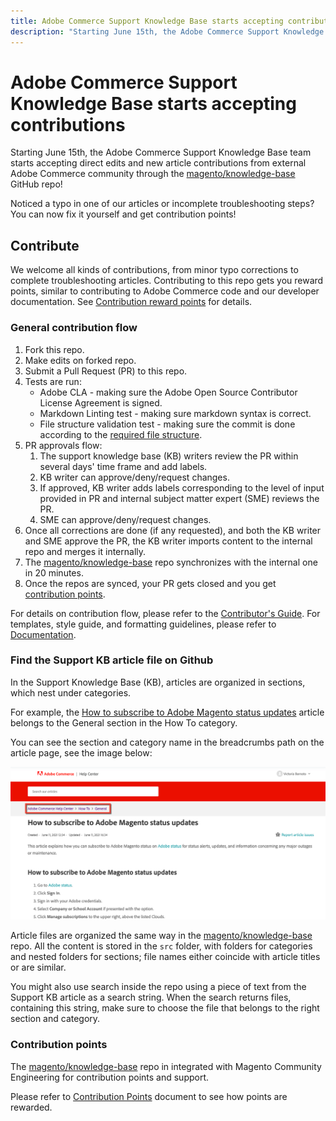 ```yaml
---
title: Adobe Commerce Support Knowledge Base starts accepting contributions
description: "Starting June 15th, the Adobe Commerce Support Knowledge Base team starts accepting direct edits and new article contributions from external Adobe Commerce community through the [magento/knowledge-base](https://github.com/magento/knowledge-base) GitHub repo!"
---
```


# Adobe Commerce Support Knowledge Base starts accepting contributions

Starting June 15th, the Adobe Commerce Support Knowledge Base team starts accepting direct edits and new article contributions from external Adobe Commerce community through the [magento/knowledge-base](https://github.com/magento/knowledge-base) GitHub repo!

Noticed a typo in one of our articles or incomplete troubleshooting steps?
You can now fix it yourself and get contribution points!

## Contribute

We welcome all kinds of contributions, from minor typo corrections to complete troubleshooting articles. Contributing to this repo gets you reward points, similar to contributing to Adobe Commerce code and our developer documentation. See [Contribution reward points](https://github.com/magento/knowledge-base/blob/main/docs/contribution-points.md) for details.

### General contribution flow

1. Fork this repo.
1. Make edits on forked repo.
1. Submit a Pull Request (PR) to this repo.
1. Tests are run:
    * Adobe CLA - making sure the Adobe Open Source Contributor License Agreement is signed.
    * Markdown Linting test - making sure markdown syntax is correct.
    * File structure validation test - making sure the commit is done according to the [required file structure](https://github.com/magento/knowledge-base/blob/main/.github/CONTRIBUTING.md#file_structure).
1. PR approvals flow:
    1. The support knowledge base (KB) writers review the PR within several days' time frame and add labels.
    1. KB writer can approve/deny/request changes.
    1. If approved, KB writer adds labels corresponding to the level of input provided in PR and internal subject matter expert (SME) reviews the PR.
    1. SME can approve/deny/request changes.
1. Once all corrections are done (if any requested), and both the KB writer and SME approve the PR, the KB writer imports content to the internal repo and merges it internally.
1. The [magento/knowledge-base](https://github.com/magento/knowledge-base) repo synchronizes with the internal one in 20 minutes.
1. Once the repos are synced, your PR gets closed and you get [contribution points](#contribution-points).

For details on contribution flow, please refer to the [Contributor's Guide](https://github.com/magento/knowledge-base/blob/main/.github/CONTRIBUTING.md).
For templates, style guide, and formatting guidelines, please refer to [Documentation](https://github.com/magento/knowledge-base/tree/main/docs).

### Find the Support KB article file on Github

In the Support Knowledge Base (KB), articles are organized in sections, which nest under categories.

For example, the [How to subscribe to Adobe Magento status updates](/help/how-to/general/how-to-subscribe-to-adobe-magento-status-updates.md) article belongs to the General section in the How To category.

You can see the section and category name in the breadcrumbs path on the article page, see the image below:

![category and section breadcrumbs](assets/breadcrumbs.png)

Article files are organized the same way in the [magento/knowledge-base](https://github.com/magento/knowledge-base) repo.
All the content is stored in the `src` folder, with folders for categories and nested folders for sections; file names either coincide with article titles or are similar.

You might also use search inside the repo using a piece of text from the Support KB article as a search string. When the search returns files, containing this string, make sure to choose the file that belongs to the right section and category.

### Contribution points

The [magento/knowledge-base](https://github.com/magento/knowledge-base) repo in integrated with Magento Community Engineering for contribution points and support.

Please refer to [Contribution Points](https://github.com/magento/knowledge-base/blob/main/docs/contribution-points.md) document to see how points are rewarded.